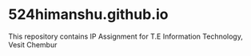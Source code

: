 # 524himanshu.github.io
This repository contains IP Assignment for T.E Information Technology, Vesit Chembur
